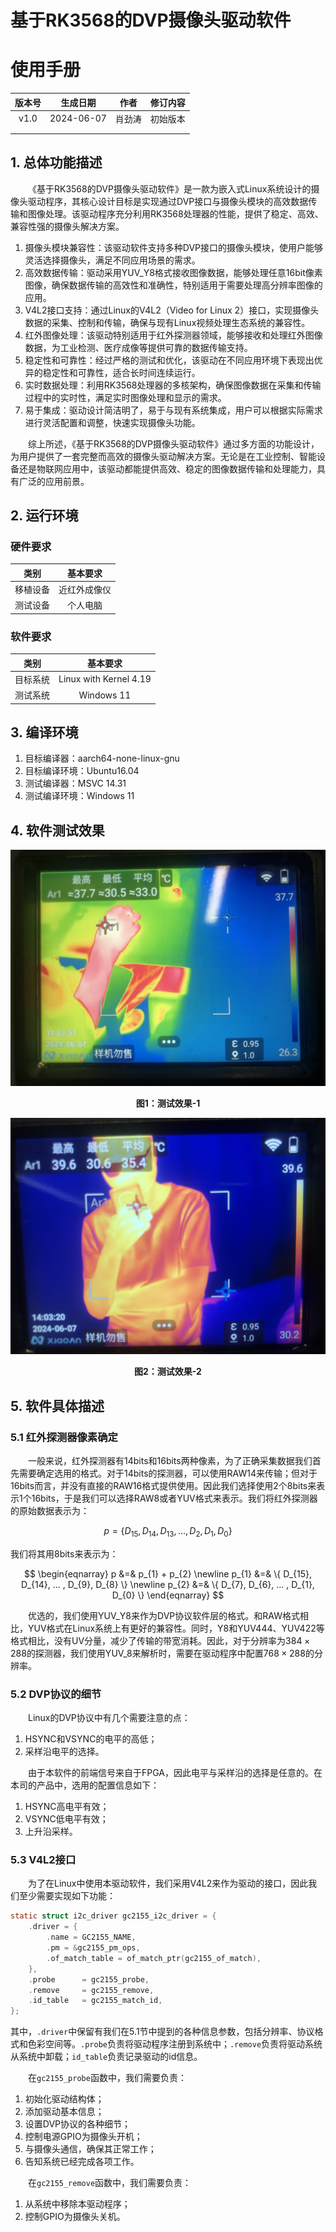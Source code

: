# 基于RK3568的DVP摄像头驱动软件

# 使用手册

| 版本号 |  生成日期  |  作者  | 修订内容 |
| :----: | :--------: | :----: | :------: |
|  v1.0  | 2024-06-07 | 肖劲涛 | 初始版本 |
|        |            |        |          |
|        |            |        |          |

## 1. 总体功能描述

&emsp;&emsp;《基于RK3568的DVP摄像头驱动软件》是一款为嵌入式Linux系统设计的摄像头驱动程序，其核心设计目标是实现通过DVP接口与摄像头模块的高效数据传输和图像处理。该驱动程序充分利用RK3568处理器的性能，提供了稳定、高效、兼容性强的摄像头解决方案。

1. 摄像头模块兼容性：该驱动软件支持多种DVP接口的摄像头模块，使用户能够灵活选择摄像头，满足不同应用场景的需求。
2. 高效数据传输：驱动采用YUV_Y8格式接收图像数据，能够处理任意16bit像素图像，确保数据传输的高效性和准确性，特别适用于需要处理高分辨率图像的应用。
3. V4L2接口支持：通过Linux的V4L2（Video for Linux 2）接口，实现摄像头数据的采集、控制和传输，确保与现有Linux视频处理生态系统的兼容性。
4. 红外图像处理：该驱动特别适用于红外探测器领域，能够接收和处理红外图像数据，为工业检测、医疗成像等提供可靠的数据传输支持。
5. 稳定性和可靠性：经过严格的测试和优化，该驱动在不同应用环境下表现出优异的稳定性和可靠性，适合长时间连续运行。
6. 实时数据处理：利用RK3568处理器的多核架构，确保图像数据在采集和传输过程中的实时性，满足实时图像处理和显示的需求。
7. 易于集成：驱动设计简洁明了，易于与现有系统集成，用户可以根据实际需求进行灵活配置和调整，快速实现摄像头功能。

&emsp;&emsp;综上所述，《基于RK3568的DVP摄像头驱动软件》通过多方面的功能设计，为用户提供了一套完整而高效的摄像头驱动解决方案。无论是在工业控制、智能设备还是物联网应用中，该驱动都能提供高效、稳定的图像数据传输和处理能力，具有广泛的应用前景。

## 2. 运行环境

### 硬件要求

|   类别   |   基本要求   |
| :------: | :----------: |
| 移植设备 | 近红外成像仪 |
| 测试设备 | 个人电脑 |

### 软件要求

|    类别    |  基本要求   |
| :--------: | :---------: |
|  目标系统 | Linux with Kernel 4.19 |
| 测试系统 | Windows 11 |

## 3. 编译环境

1. 目标编译器：aarch64-none-linux-gnu
2. 目标编译环境：Ubuntu16.04
3. 测试编译器：MSVC 14.31
4. 测试编译环境：Windows 11

## 4. 软件测试效果

![图1](./pic/01.JPG "图1")
<center><strong>图1：测试效果-1</strong></center>

![图2](./pic/02.JPG "图2")
<center><strong>图2：测试效果-2</strong></center>

## 5. 软件具体描述

### 5.1 红外探测器像素确定

&emsp;&emsp;一般来说，红外探测器有14bits和16bits两种像素，为了正确采集数据我们首先需要确定选用的格式。对于14bits的探测器，可以使用RAW14来传输；但对于16bits而言，并没有直接的RAW16格式提供使用。因此我们选择使用2个8bits来表示1个16bits，于是我们可以选择RAW8或者YUV格式来表示。我们将红外探测器的原始数据表示为：

$$
p = \{ D_{15}, D_{14}, D_{13}, ... , D_{2}, D_{1}, D_{0} \}
$$

我们将其用8bits来表示为：

$$
\begin{eqnarray}
p &=& p_{1} + p_{2} \newline
p_{1} &=& \{ D_{15}, D_{14}, ... , D_{9}, D_{8} \} \newline
p_{2} &=& \{ D_{7}, D_{6}, ... , D_{1}, D_{0} \}
\end{eqnarray}
$$

&emsp;&emsp;优选的，我们使用YUV_Y8来作为DVP协议软件层的格式。和RAW格式相比，YUV格式在Linux系统上有更好的兼容性。同时，Y8和YUV444、YUV422等格式相比，没有UV分量，减少了传输的带宽消耗。因此，对于分辨率为$384 \times 288$的探测器，我们使用YUV_8来解析时，需要在驱动程序中配置$768 \times 288$的分辨率。

### 5.2 DVP协议的细节

&emsp;&emsp;Linux的DVP协议中有几个需要注意的点：

1. HSYNC和VSYNC的电平的高低；
2. 采样沿电平的选择。

&emsp;&emsp;由于本软件的前端信号来自于FPGA，因此电平与采样沿的选择是任意的。在本司的产品中，选用的配置信息如下：

1. HSYNC高电平有效；
2. VSYNC低电平有效；
3. 上升沿采样。

### 5.3 V4L2接口

&emsp;&emsp;为了在Linux中使用本驱动软件，我们采用V4L2来作为驱动的接口，因此我们至少需要实现如下功能：

```c
static struct i2c_driver gc2155_i2c_driver = {
	.driver = {
		.name = GC2155_NAME,
		.pm = &gc2155_pm_ops,
		.of_match_table = of_match_ptr(gc2155_of_match),
	},
	.probe		= gc2155_probe,
	.remove		= gc2155_remove,
	.id_table	= gc2155_match_id,
};
```

其中，`.driver`中保留有我们在5.1节中提到的各种信息参数，包括分辨率、协议格式和色彩空间等。`.probe`负责将驱动程序注册到系统中；`.remove`负责将驱动系统从系统中卸载；`id_table`负责记录驱动的id信息。

&emsp;&emsp;在`gc2155_probe`函数中，我们需要负责：

1. 初始化驱动结构体；
2. 添加驱动基本信息；
3. 设置DVP协议的各种细节；
4. 控制电源GPIO为摄像头开机；
5. 与摄像头通信，确保其正常工作；
6. 告知系统已经完成各项工作。

&emsp;&emsp;在`gc2155_remove`函数中，我们需要负责：

1. 从系统中移除本驱动程序；
2. 控制GPIO为摄像头关机。